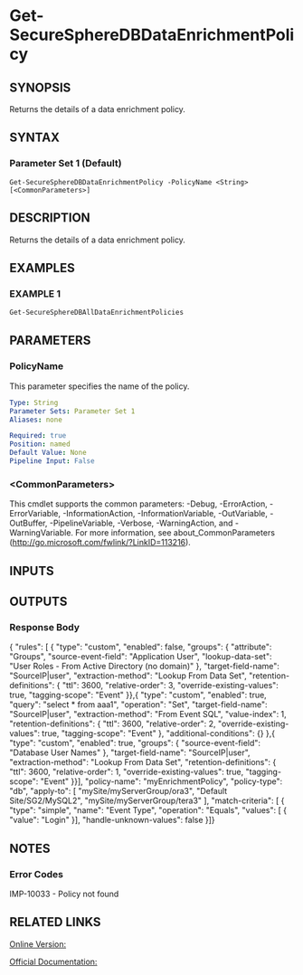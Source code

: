 ﻿# Get-SecureSphereDBDataEnrichmentPolicy

## SYNOPSIS
Returns the details of a data enrichment policy.

## SYNTAX

### Parameter Set 1 (Default)
```
Get-SecureSphereDBDataEnrichmentPolicy -PolicyName <String> [<CommonParameters>]
```

## DESCRIPTION
Returns the details of a data enrichment policy.

## EXAMPLES

### EXAMPLE 1

```powershell
Get-SecureSphereDBAllDataEnrichmentPolicies
```

## PARAMETERS

### PolicyName
This parameter specifies the name of the policy.

```yaml
Type: String
Parameter Sets: Parameter Set 1
Aliases: none

Required: true
Position: named
Default Value: None
Pipeline Input: False
```

### \<CommonParameters\>
This cmdlet supports the common parameters: -Debug, -ErrorAction, -ErrorVariable, -InformationAction, -InformationVariable, -OutVariable, -OutBuffer, -PipelineVariable, -Verbose, -WarningAction, and -WarningVariable. For more information, see about_CommonParameters (http://go.microsoft.com/fwlink/?LinkID=113216).

## INPUTS

## OUTPUTS

### Response Body
{
"rules": [
{
"type": "custom",
"enabled": false,
"groups": {
"attribute": "Groups",
"source-event-field": "Application User",
"lookup-data-set": "User Roles - From Active Directory (no domain)"
},
"target-field-name": "SourceIP\|user",
"extraction-method": "Lookup From Data Set",
"retention-definitions": {
"ttl": 3600,
"relative-order": 3,
"override-existing-values": true,
"tagging-scope": "Event"
}},{
"type": "custom",
"enabled": true,
"query": "select \* from aaa1",
"operation": "Set",
"target-field-name": "SourceIP\|user",
"extraction-method": "From Event SQL",
"value-index": 1,
"retention-definitions": {
"ttl": 3600,
"relative-order": 2,
"override-existing-values": true,
"tagging-scope": "Event"
},
"additional-conditions": {}
},{
"type": "custom",
"enabled": true,
"groups": {
"source-event-field": "Database User Names"
},
"target-field-name": "SourceIP\|user",
"extraction-method": "Lookup From Data Set",
"retention-definitions": {
"ttl": 3600,
"relative-order": 1,
"override-existing-values": true,
"tagging-scope": "Event"
}}],
"policy-name": "myEnrichmentPolicy",
"policy-type": "db",
"apply-to": [
"mySite/myServerGroup/ora3",
"Default Site/SG2/MySQL2",
"mySite/myServerGroup/tera3"
],
"match-criteria": [
{
"type": "simple",
"name": "Event Type",
"operation": "Equals",
"values": [
{
"value": "Login"
}],
"handle-unknown-values": false
}]}

## NOTES

### Error Codes
IMP-10033 - Policy not found

## RELATED LINKS

[Online Version:](https://github.com/akshinmustafayev/Documentation/MD)

[Official Documentation:](https://docs.imperva.com/bundle/v13.6-api-reference-guide/page/70925.htm)



